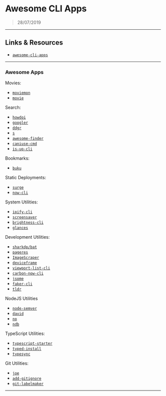 # Awesome CLI Apps

> 28/07/2019

---

## Links & Resources

- [`awesome-cli-apps`](https://github.com/agarrharr/awesome-cli-apps)

---

### Awesome Apps

Movies:

- [`moviemon`](https://github.com/iCHAIT/moviemon)
- [`movie`](https://github.com/mayankchd/movie)

Search:

- [`howdoi`](https://github.com/gleitz/howdoi)
- [`googler`](https://github.com/jarun/googler)
- [`ddgr`](https://github.com/jarun/ddgr)
- [`s`](https://github.com/zquestz/s)
- [`awesome-finder`](https://github.com/mingrammer/awesome-finder)
- [`caniuse-cmd`](https://github.com/sgentle/caniuse-cmd)
- [`is-up-cli`](https://github.com/sindresorhus/is-up-cli)

Bookmarks:

- [`buku`](https://github.com/jarun/Buku)

Static Deployments:

- [`surge`](https://surge.sh/)
- [`now-cli`](https://github.com/zeit/now-cli)

System Utilities:

- [`ipify-cli`](https://github.com/sindresorhus/ipify-cli)
- [`screensaver`](https://github.com/gillstrom/screensaver)
- [`brightness-cli`](https://github.com/kevva/brightness-cli)
- [`glances`](https://github.com/nicolargo/glances)

Development Utilities:

- [`sharkdp/bat`](https://github.com/sharkdp/bat)
- [`pageres`](https://github.com/sindresorhus/pageres)
- [`ImageScraper`](https://github.com/sananth12/ImageScraper)
- [`deviceframe`](https://github.com/c0bra/deviceframe)
- [`viewport-list-cli`](https://github.com/kevva/viewport-list-cli)
- [`carbon-now-cli`](https://github.com/mixn/carbon-now-cli)
- [`jsome`](https://github.com/Javascipt/Jsome)
- [`faker-cli`](https://github.com/lestoni/faker-cli)
- [`tldr`](https://github.com/tldr-pages/tldr)

NodeJS Utilities

- [`node-semver`](https://github.com/npm/node-semver)
- [`david`](https://github.com/alanshaw/david)
- [`np`](https://github.com/sindresorhus/np)
- [`ndb`](https://github.com/GoogleChromeLabs/ndb)

TypeScript Utilities:

- [`typescript-starter`](https://github.com/bitjson/typescript-starter)
- [`typed-install`](https://github.com/xavdid/typed-install)
- [`typesync`](https://github.com/jeffijoe/typesync)

Git Utilities:

- [`joe`](https://github.com/karan/joe)
- [`add-gitignore`](https://github.com/TejasQ/add-gitignore)
- [`git-labelmaker`](https://github.com/himynameisdave/git-labelmaker)

---
